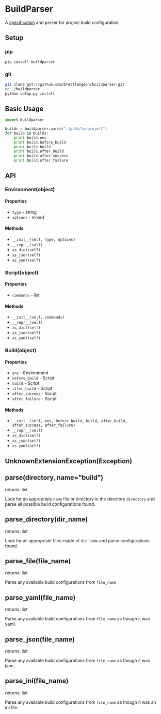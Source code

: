 BuildParser
===========

A [specification](SPECIFICATION.md) and parser for project build configuration.

## Setup

### pip
```bash
pip install buildparser
````

### git
```bash
git clone git://github.com/brettlangdon/buildparser.git
cd ./buildparser
python setup.py install
```

## Basic Usage

```python
import buildparser

builds = buildparser.parse("./path/to/project")
for build in builds:
    print build.env
    print build.before_build
    print build.build
    print build.after_build
    print build.after_success
    print build.after_failure
```

## API

### Environment(object)
#### Properties
* `type` - string
* `options` - mixed
#### Methods
* `__init__(self, type, options)`
* `__repr__(self)`
* `as_dict(self)`
* `as_json(self)`
* `as_yaml(self)`

### Script(object)
#### Properties
* `commands` - list
#### Methods
* `__init__(self, commands)`
* `__repr__(self)`
* `as_dict(self)`
* `as_json(self)`
* `as_yaml(self)`

### Build(object)
#### Properties
* `env` - Environment
* `before_build` - Script
* `build` - Script
* `after_build` - Script
* `after_success` - Script
* `after_failure` - Script
#### Methods
* `__init__(self, env, before_build, build, after_build, after_success, after_failure)`
* `__repr__(self)`
* `as_dict(self)`
* `as_json(self)`
* `as_yaml(self)`

## UnknownExtensionException(Exception)

## parse(directory, name="build")
*returns*: list

Look for an appropriate `name` file or directory in the directory `directory`
and parse all possible build configurations found.

## parse_directory(dir_name)
*returns*: list

Look for all appropriate files inside of `dir_name` and parse configurations found.

## parse_file(file_name)
*returns*: list

Parse any available build configurations from `file_name`

## parse_yaml(file_name)
*returns*: list

Parse any available build configurations from `file_name` as though it was yaml.

## parse_json(file_name)
*returns*: list

Parse any available build configurations from `file_name` as though it was json.

## parse_ini(file_name)
*returns*: list

Parse any available build configurations from `file_name` as though it was an ini file.
